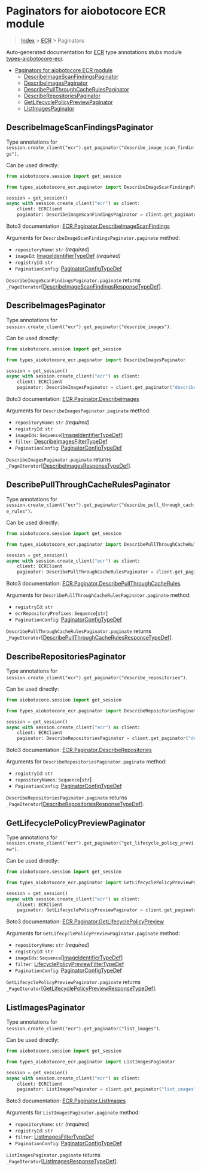 <a id="paginators-for-aiobotocore-ecr-module"></a>

# Paginators for aiobotocore ECR module

> [Index](..) > [ECR](.) > Paginators

Auto-generated documentation for
[ECR](https://boto3.amazonaws.com/v1/documentation/api/latest/reference/services/ecr.html#ECR)
type annotations stubs module
[types-aiobotocore-ecr](https://pypi.org/project/types-aiobotocore-ecr/).

- [Paginators for aiobotocore ECR module](#paginators-for-aiobotocore-ecr-module)
  - [DescribeImageScanFindingsPaginator](#describeimagescanfindingspaginator)
  - [DescribeImagesPaginator](#describeimagespaginator)
  - [DescribePullThroughCacheRulesPaginator](#describepullthroughcacherulespaginator)
  - [DescribeRepositoriesPaginator](#describerepositoriespaginator)
  - [GetLifecyclePolicyPreviewPaginator](#getlifecyclepolicypreviewpaginator)
  - [ListImagesPaginator](#listimagespaginator)

<a id="describeimagescanfindingspaginator"></a>

## DescribeImageScanFindingsPaginator

Type annotations for
`session.create_client("ecr").get_paginator("describe_image_scan_findings")`.

Can be used directly:

```python
from aiobotocore.session import get_session

from types_aiobotocore_ecr.paginator import DescribeImageScanFindingsPaginator

session = get_session()
async with session.create_client("ecr") as client:
    client: ECRClient
    paginator: DescribeImageScanFindingsPaginator = client.get_paginator("describe_image_scan_findings")
```

Boto3 documentation:
[ECR.Paginator.DescribeImageScanFindings](https://boto3.amazonaws.com/v1/documentation/api/latest/reference/services/ecr.html#ECR.Paginator.DescribeImageScanFindings)

Arguments for `DescribeImageScanFindingsPaginator.paginate` method:

- `repositoryName`: `str` *(required)*
- `imageId`: [ImageIdentifierTypeDef](./type_defs.md#imageidentifiertypedef)
  *(required)*
- `registryId`: `str`
- `PaginationConfig`:
  [PaginatorConfigTypeDef](./type_defs.md#paginatorconfigtypedef)

`DescribeImageScanFindingsPaginator.paginate` returns
`_PageIterator`\[[DescribeImageScanFindingsResponseTypeDef](./type_defs.md#describeimagescanfindingsresponsetypedef)\].

<a id="describeimagespaginator"></a>

## DescribeImagesPaginator

Type annotations for
`session.create_client("ecr").get_paginator("describe_images")`.

Can be used directly:

```python
from aiobotocore.session import get_session

from types_aiobotocore_ecr.paginator import DescribeImagesPaginator

session = get_session()
async with session.create_client("ecr") as client:
    client: ECRClient
    paginator: DescribeImagesPaginator = client.get_paginator("describe_images")
```

Boto3 documentation:
[ECR.Paginator.DescribeImages](https://boto3.amazonaws.com/v1/documentation/api/latest/reference/services/ecr.html#ECR.Paginator.DescribeImages)

Arguments for `DescribeImagesPaginator.paginate` method:

- `repositoryName`: `str` *(required)*
- `registryId`: `str`
- `imageIds`:
  `Sequence`\[[ImageIdentifierTypeDef](./type_defs.md#imageidentifiertypedef)\]
- `filter`:
  [DescribeImagesFilterTypeDef](./type_defs.md#describeimagesfiltertypedef)
- `PaginationConfig`:
  [PaginatorConfigTypeDef](./type_defs.md#paginatorconfigtypedef)

`DescribeImagesPaginator.paginate` returns
`_PageIterator`\[[DescribeImagesResponseTypeDef](./type_defs.md#describeimagesresponsetypedef)\].

<a id="describepullthroughcacherulespaginator"></a>

## DescribePullThroughCacheRulesPaginator

Type annotations for
`session.create_client("ecr").get_paginator("describe_pull_through_cache_rules")`.

Can be used directly:

```python
from aiobotocore.session import get_session

from types_aiobotocore_ecr.paginator import DescribePullThroughCacheRulesPaginator

session = get_session()
async with session.create_client("ecr") as client:
    client: ECRClient
    paginator: DescribePullThroughCacheRulesPaginator = client.get_paginator("describe_pull_through_cache_rules")
```

Boto3 documentation:
[ECR.Paginator.DescribePullThroughCacheRules](https://boto3.amazonaws.com/v1/documentation/api/latest/reference/services/ecr.html#ECR.Paginator.DescribePullThroughCacheRules)

Arguments for `DescribePullThroughCacheRulesPaginator.paginate` method:

- `registryId`: `str`
- `ecrRepositoryPrefixes`: `Sequence`\[`str`\]
- `PaginationConfig`:
  [PaginatorConfigTypeDef](./type_defs.md#paginatorconfigtypedef)

`DescribePullThroughCacheRulesPaginator.paginate` returns
`_PageIterator`\[[DescribePullThroughCacheRulesResponseTypeDef](./type_defs.md#describepullthroughcacherulesresponsetypedef)\].

<a id="describerepositoriespaginator"></a>

## DescribeRepositoriesPaginator

Type annotations for
`session.create_client("ecr").get_paginator("describe_repositories")`.

Can be used directly:

```python
from aiobotocore.session import get_session

from types_aiobotocore_ecr.paginator import DescribeRepositoriesPaginator

session = get_session()
async with session.create_client("ecr") as client:
    client: ECRClient
    paginator: DescribeRepositoriesPaginator = client.get_paginator("describe_repositories")
```

Boto3 documentation:
[ECR.Paginator.DescribeRepositories](https://boto3.amazonaws.com/v1/documentation/api/latest/reference/services/ecr.html#ECR.Paginator.DescribeRepositories)

Arguments for `DescribeRepositoriesPaginator.paginate` method:

- `registryId`: `str`
- `repositoryNames`: `Sequence`\[`str`\]
- `PaginationConfig`:
  [PaginatorConfigTypeDef](./type_defs.md#paginatorconfigtypedef)

`DescribeRepositoriesPaginator.paginate` returns
`_PageIterator`\[[DescribeRepositoriesResponseTypeDef](./type_defs.md#describerepositoriesresponsetypedef)\].

<a id="getlifecyclepolicypreviewpaginator"></a>

## GetLifecyclePolicyPreviewPaginator

Type annotations for
`session.create_client("ecr").get_paginator("get_lifecycle_policy_preview")`.

Can be used directly:

```python
from aiobotocore.session import get_session

from types_aiobotocore_ecr.paginator import GetLifecyclePolicyPreviewPaginator

session = get_session()
async with session.create_client("ecr") as client:
    client: ECRClient
    paginator: GetLifecyclePolicyPreviewPaginator = client.get_paginator("get_lifecycle_policy_preview")
```

Boto3 documentation:
[ECR.Paginator.GetLifecyclePolicyPreview](https://boto3.amazonaws.com/v1/documentation/api/latest/reference/services/ecr.html#ECR.Paginator.GetLifecyclePolicyPreview)

Arguments for `GetLifecyclePolicyPreviewPaginator.paginate` method:

- `repositoryName`: `str` *(required)*
- `registryId`: `str`
- `imageIds`:
  `Sequence`\[[ImageIdentifierTypeDef](./type_defs.md#imageidentifiertypedef)\]
- `filter`:
  [LifecyclePolicyPreviewFilterTypeDef](./type_defs.md#lifecyclepolicypreviewfiltertypedef)
- `PaginationConfig`:
  [PaginatorConfigTypeDef](./type_defs.md#paginatorconfigtypedef)

`GetLifecyclePolicyPreviewPaginator.paginate` returns
`_PageIterator`\[[GetLifecyclePolicyPreviewResponseTypeDef](./type_defs.md#getlifecyclepolicypreviewresponsetypedef)\].

<a id="listimagespaginator"></a>

## ListImagesPaginator

Type annotations for
`session.create_client("ecr").get_paginator("list_images")`.

Can be used directly:

```python
from aiobotocore.session import get_session

from types_aiobotocore_ecr.paginator import ListImagesPaginator

session = get_session()
async with session.create_client("ecr") as client:
    client: ECRClient
    paginator: ListImagesPaginator = client.get_paginator("list_images")
```

Boto3 documentation:
[ECR.Paginator.ListImages](https://boto3.amazonaws.com/v1/documentation/api/latest/reference/services/ecr.html#ECR.Paginator.ListImages)

Arguments for `ListImagesPaginator.paginate` method:

- `repositoryName`: `str` *(required)*
- `registryId`: `str`
- `filter`: [ListImagesFilterTypeDef](./type_defs.md#listimagesfiltertypedef)
- `PaginationConfig`:
  [PaginatorConfigTypeDef](./type_defs.md#paginatorconfigtypedef)

`ListImagesPaginator.paginate` returns
`_PageIterator`\[[ListImagesResponseTypeDef](./type_defs.md#listimagesresponsetypedef)\].
